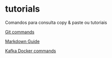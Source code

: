 # tutorials
Comandos para consulta copy &amp; paste ou tutoriais

[Git commands](https://github.com/jrmreis/tutorials/blob/main/GIT_commands.md)

[Markdown Guide](https://www.markdownguide.org/cheat-sheet/)

[Kafka Docker commands](https://github.com/jrmreis/tutorials/blob/main/KafkaDocker.md)
